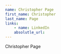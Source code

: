 ```yaml
---
name: Christopher Page
first_name: Christopher
last_name: Page
links:
	- name: LinkedIn
	absolutle_url:
---
```

Christopher Page

